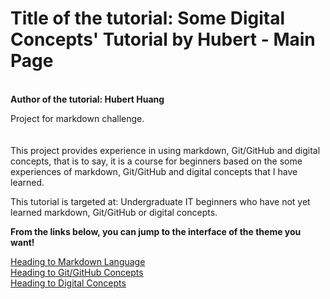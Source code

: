 # Title of the tutorial: Some Digital Concepts' Tutorial by Hubert - Main Page</br>

</br><b>Author of the tutorial: Hubert Huang</b>

Project for markdown challenge.</br></br></br>
This project provides experience in using markdown, Git/GitHub and digital concepts, that is to say, it is a course for beginners based on the some experiences of markdown, Git/GitHub and digital concepts that I have learned.</br>

This tutorial is targeted at:
Undergraduate IT beginners who have not yet learned markdown, Git/GitHub or digital concepts.

<b>From the links below, you can jump to the interface of the theme you want!</b>

[Heading to Markdown Language](MarkdownLanguage.md)</br>
[Heading to Git/GitHub Concepts](GitOrGitHubConcepts.md)</br>
[Heading to Digital Concepts](DigitalConcepts.md)</br></br>

